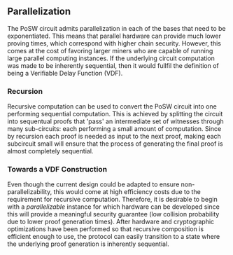 ## Parallelization

The PoSW circuit admits parallelization in each of the bases that need to be exponentiated. This means that parallel hardware can provide much lower proving times, which correspond with higher chain security.  However, this comes at the cost of favoring larger miners who are capable of running large parallel computing instances. If the underlying circuit computation was made to be inherently sequential, then it would fullfil the definition of being a Verifiable Delay Function (VDF).

### Recursion

Recursive computation can be used to convert the PoSW circuit into one performing sequential computation. This is achieved by splitting the circuit into sequentual proofs that 'pass' an intermediate set of witnesses through many sub-circuits: each performing a small amount of computation. Since by recursion each proof is needed as input to the next proof, making each subcircuit small will ensure that the process of generating the final proof is almost completely sequential.

### Towards a VDF Construction

Even though the current design could be adapted to ensure non-parallelizability, this would come at high efficiency costs due to the requirement for recursive computation. Therefore, it is desirable to begin with a *parallelizable* instance for which hardware can be developed since this will provide a meaningful security guarantee (low collision probability due to lower proof generation times). After hardware and cryptographic optimizations have been performed so that recursive composition is efficient enough to use, the protocol can easily transition to a state where the underlying proof generation is inherently sequential. 
